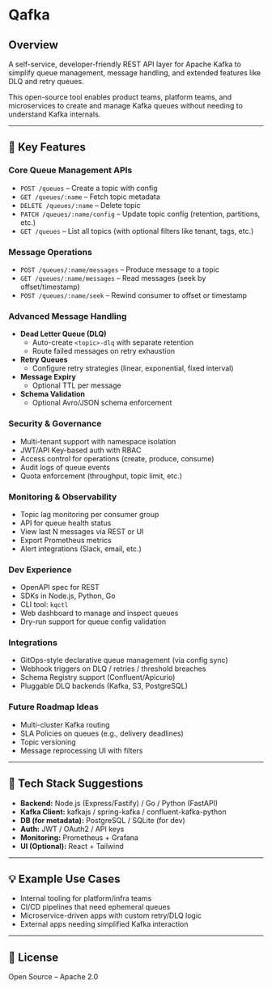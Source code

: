 # Qafka

## Overview
A self-service, developer-friendly REST API layer for Apache Kafka to simplify queue management, message handling, and extended features like DLQ and retry queues.

This open-source tool enables product teams, platform teams, and microservices to create and manage Kafka queues without needing to understand Kafka internals.

---

## 🌟 Key Features

### Core Queue Management APIs
- `POST /queues` – Create a topic with config
- `GET /queues/:name` – Fetch topic metadata
- `DELETE /queues/:name` – Delete topic
- `PATCH /queues/:name/config` – Update topic config (retention, partitions, etc.)
- `GET /queues` – List all topics (with optional filters like tenant, tags, etc.)

### Message Operations
- `POST /queues/:name/messages` – Produce message to a topic
- `GET /queues/:name/messages` – Read messages (seek by offset/timestamp)
- `POST /queues/:name/seek` – Rewind consumer to offset or timestamp

### Advanced Message Handling
- **Dead Letter Queue (DLQ)**
  - Auto-create `<topic>-dlq` with separate retention
  - Route failed messages on retry exhaustion
- **Retry Queues**
  - Configure retry strategies (linear, exponential, fixed interval)
- **Message Expiry**
  - Optional TTL per message
- **Schema Validation**
  - Optional Avro/JSON schema enforcement

### Security & Governance
- Multi-tenant support with namespace isolation
- JWT/API Key-based auth with RBAC
- Access control for operations (create, produce, consume)
- Audit logs of queue events
- Quota enforcement (throughput, topic limit, etc.)

### Monitoring & Observability
- Topic lag monitoring per consumer group
- API for queue health status
- View last N messages via REST or UI
- Export Prometheus metrics
- Alert integrations (Slack, email, etc.)

### Dev Experience
- OpenAPI spec for REST
- SDKs in Node.js, Python, Go
- CLI tool: `kqctl`
- Web dashboard to manage and inspect queues
- Dry-run support for queue config validation

### Integrations
- GitOps-style declarative queue management (via config sync)
- Webhook triggers on DLQ / retries / threshold breaches
- Schema Registry support (Confluent/Apicurio)
- Pluggable DLQ backends (Kafka, S3, PostgreSQL)

### Future Roadmap Ideas
- Multi-cluster Kafka routing
- SLA Policies on queues (e.g., delivery deadlines)
- Topic versioning
- Message reprocessing UI with filters

---

## 🔧 Tech Stack Suggestions

- **Backend:** Node.js (Express/Fastify) / Go / Python (FastAPI)
- **Kafka Client:** kafkajs / spring-kafka / confluent-kafka-python
- **DB (for metadata):** PostgreSQL / SQLite (for dev)
- **Auth:** JWT / OAuth2 / API keys
- **Monitoring:** Prometheus + Grafana
- **UI (Optional):** React + Tailwind

---

## 💡 Example Use Cases

- Internal tooling for platform/infra teams
- CI/CD pipelines that need ephemeral queues
- Microservice-driven apps with custom retry/DLQ logic
- External apps needing simplified Kafka interaction

---

## 📘 License

Open Source – Apache 2.0
